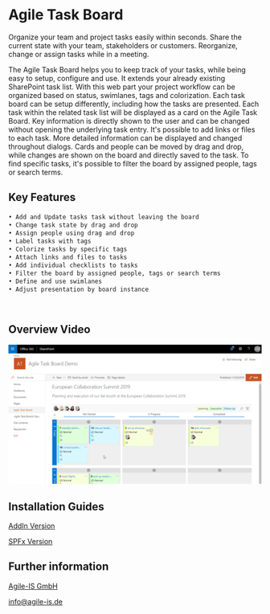 # Agile Task Board
Organize your team and project tasks easily within seconds. Share the current state with your team, stakeholders or customers. Reorganize, change or assign tasks while in a meeting. 

The Agile Task Board helps you to keep track of your tasks, while being easy to setup, configure and use. It extends your already existing SharePoint task list. With this web part your project workflow can be organized based on status, swimlanes, tags and colorization.
Each task board can be setup differently, including how the tasks are presented. Each task within the related task list will be displayed as a card on the Agile Task Board. Key information is directly shown to the user and can be changed without opening the underlying task entry. It's possible to add links or files to each task. More detailed information can be displayed and changed throughout dialogs. Cards and people can be moved by drag and drop, while changes are shown on the board and directly saved to the task. To find specific tasks, it's possible to filter the board by assigned people, tags or search terms.
 
## Key Features
	• Add and Update tasks task without leaving the board
	• Change task state by drag and drop
	• Assign people using drag and drop
	• Label tasks with tags
	• Colorize tasks by specific tags
	• Attach links and files to tasks
	• Add individual checklists to tasks
	• Filter the board by assigned people, tags or search terms
	• Define and use swimlanes
	• Adjust presentation by board instance
 
## Overview Video

[![Feature Overview](https://raw.githubusercontent.com/AgileIS/AgileTaskBoard/master/docs/images/TeaserOverview.gif)](https://www.youtube.com/watch?v=Omb4-xvUENI "Feature Overview")

## Installation Guides

[AddIn Version](docs/AddIn.md)

[SPFx Version](docs/SPFx.md)

## Further information

[Agile-IS GmbH](http://agile-is.de)

info@agile-is.de

